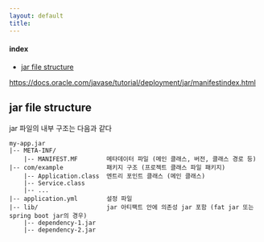 ```yaml
---
layout: default
title:
---
```


#### index
- [jar file structure](#jar-file-structure)

https://docs.oracle.com/javase/tutorial/deployment/jar/manifestindex.html

## jar file structure

jar 파일의 내부 구조는 다음과 같다

```text
my-app.jar
|-- META-INF/
    |-- MANIFEST.MF        메타데이터 파일 (메인 클래스, 버전, 클래스 경로 등)   
|-- com/example            패키지 구조 (프로젝트 클래스 파일 패키지)
    |-- Application.class  엔트리 포인트 클래스 (메인 클래스)
    |-- Service.class
    |-- ...
|-- application.yml        설정 파일
|-- lib/                   jar 아티팩트 안에 의존성 jar 포함 (fat jar 또는 spring boot jar의 경우) 
    |-- dependency-1.jar
    |-- dependency-2.jar
```
